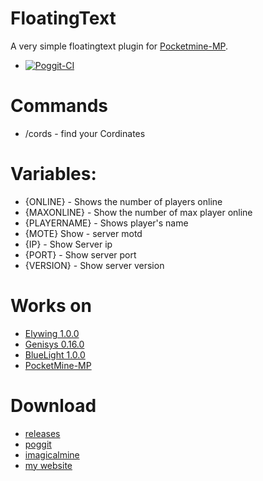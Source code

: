 # FloatingText

A very simple floatingtext plugin for [Pocketmine-MP](https://pmmp.io).
- [![Poggit-CI](https://poggit.pmmp.io/ci.badge/ApexDevelops/FloatingText/FloatingText)](https://poggit.pmmp.io/ci/ApexDevelops/FloatingText/FloatingText)

# Commands 
- /cords - find your Cordinates

# Variables:
- {ONLINE} - Shows the number of players online
- {MAXONLINE} - Show the number of max player online
- {PLAYERNAME} - Shows player's name
- {MOTE} Show - server motd
- {IP} - Show Server ip
- {PORT} - Show server port
- {VERSION} - Show server version

# Works on
- [Elywing 1.0.0](https://github.com/H4PM/Elywing)
- [Genisys 0.16.0](https://github.com/iTXTech/Genisys)
- [BlueLight 1.0.0](https://github.com/BlueLightJapan/BlueLight)
- [PocketMine-MP](https://github.com/pmmp/PocketMine-MP)

# Download
- [releases](https://github.com/ApexDevelops/FloatingText/releases)
- [poggit](https://poggit.pmmp.io/ci/ApexDevelops/FloatingText/FloatingText)
- [imagicalmine](https://www.imagicalmine.gq/community/plugins/floatingtext.644/)
- [my website](http://omegaop.us)

